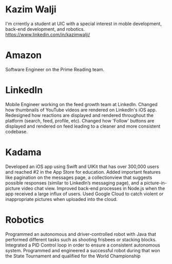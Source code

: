 # Kazim Walji

I'm crrently a student at UIC with a special interest in moble development, back-end development, and robotics. 
https://www.linkedin.com/in/kazimwalji/

# Amazon
Software Engineer on the Prime Reading team.

# LinkedIn
Mobile Engineer working on the feed growth team at LinkedIn. Changed how thumbnails of YouTube videos are rendered on LinkedIn's iOS app. Redesigned how reactions are displayed and rendered throughout the platform (search, feed, profile, etc). Changed how 'Follow' buttons are displayed and rendered on feed leading to a cleaner and more consistent codebase.

# Kadama
Developed an iOS app using Swift and UIKit that has over 300,000 users and reached #2 in the App
Store for education. Added important features like pagination on the messages page, a collectionview that suggests
possible responses (similar to Linkedln’s messaging page), and a picture-in-picture video chat view. Improved back-end processes in Node.js when the app received a large influx of users. Used Google Cloud to catch violent or inappropriate pictures when uploaded into the cloud.

# Robotics
Programmed an autonomous and driver-controlled robot with Java that performed different tasks such as shooting frisbees or stacking blocks. Integrated a PID Control loop in order to ensure a consistent autonomous system. Programmed and engineered a successful robot during that won the State Tournament and qualified
for the World Championship
